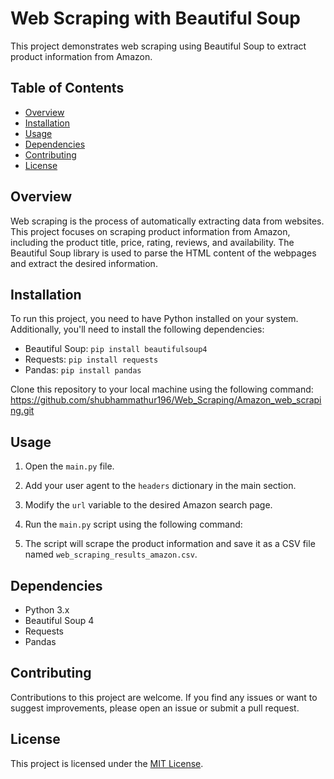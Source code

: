 
# Web Scraping with Beautiful Soup

This project demonstrates web scraping using Beautiful Soup to extract product information from Amazon.

## Table of Contents
- [Overview](#overview)
- [Installation](#installation)
- [Usage](#usage)
- [Dependencies](#dependencies)
- [Contributing](#contributing)
- [License](#license)

## Overview
Web scraping is the process of automatically extracting data from websites. This project focuses on scraping product information from Amazon, including the product title, price, rating, reviews, and availability. The Beautiful Soup library is used to parse the HTML content of the webpages and extract the desired information.

## Installation
To run this project, you need to have Python installed on your system. Additionally, you'll need to install the following dependencies:

- Beautiful Soup: `pip install beautifulsoup4`
- Requests: `pip install requests`
- Pandas: `pip install pandas`

Clone this repository to your local machine using the following command:
https://github.com/shubhammathur196/Web_Scraping/Amazon_web_scraping.git



## Usage
1. Open the `main.py` file.
2. Add your user agent to the `headers` dictionary in the main section.
3. Modify the `url` variable to the desired Amazon search page.
4. Run the `main.py` script using the following command:



5. The script will scrape the product information and save it as a CSV file named `web_scraping_results_amazon.csv`.

## Dependencies
- Python 3.x
- Beautiful Soup 4
- Requests
- Pandas

## Contributing
Contributions to this project are welcome. If you find any issues or want to suggest improvements, please open an issue or submit a pull request.

## License
This project is licensed under the [MIT License](LICENSE).
